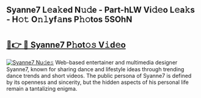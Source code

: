 ## Syanne7 L𝚎a𝚔ed N𝚞𝚍e - Part-hLW Vi𝚍𝚎o L𝚎a𝚔s - H𝚘𝚝 O𝚗𝚕yf𝚊ns P𝚑𝚘tos 5SOhN

# <h2><a href="http://kf0ftnj.oniu.top/?m=Syanne7">🔗👉 🔴 Syanne7 P𝚑ot𝚘𝚜 V𝚒d𝚎o</a></h2>

[![Syanne7 Nu𝚍e𝚜](https://i.imgur.com/0qMVB7G.gif)](http://kf0ftnj.oniu.top/?m=Syanne7)
Web-based entertainer and multimedia designer Syanne7, known for sharing dance and lifestyle ideas through trending dance trends and short videos. The public persona of Syanne7 is defined by its openness and sincerity, but the hidden aspects of his personal life remain a tantalizing enigma.  
